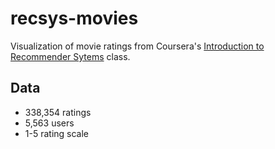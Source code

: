 recsys-movies
======

Visualization of movie ratings from Coursera's [Introduction to Recommender Sytems](https://www.coursera.org/course/recsys) class.

Data
-----
- 338,354 ratings 
- 5,563 users
- 1-5 rating scale
